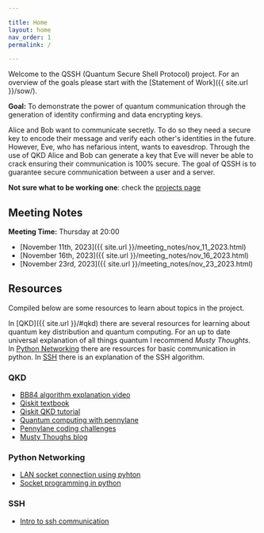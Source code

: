 ```yaml
---

title: Home
layout: home
nav_order: 1
permalink: /

---
```


Welcome to the QSSH (Quantum Secure Shell Protocol) project. For an overview of the goals please start with the [Statement of Work]({{ site.url }}/sow/). 

**Goal:** To demonstrate the power of quantum communication through the generation of identity confirming and data encrypting keys.

Alice and Bob want to communicate secretly. To do so they need a secure key to encode their message and verify each other's identities in the future. However, Eve, who has nefarious intent, wants to eavesdrop. Through the use of QKD Alice and Bob can generate a key that Eve will never be able to crack ensuring their communication is 100% secure. The goal of QSSH is to guarantee secure communication between a user and a server. 

__Not sure what to be working one__: check the [projects page](https://github.com/users/st4eve/projects/1/views/3?layout=table)

## Meeting Notes
**Meeting Time:** Thursday at 20:00

- [November 11th, 2023]({{ site.url }}/meeting_notes/nov_11_2023.html)
- [November 16th, 2023]({{ site.url }}/meeting_notes/nov_16_2023.html)
- [November 23rd, 2023]({{ site.url }}/meeting_notes/nov_23_2023.html)

## Resources
Compiled below are some resources to learn about topics in the project. 

In [QKD]({{ site.url }}/#qkd) there are several resources for learning about quantum key distribution and quantum computing. For an up to date universal explanation of all things quantum I recommend _Musty Thoughts_. In [Python Networking](#python-networking) there are resources for basic communication in python. In [SSH](#ssh) there is an explanation of the SSH algorithm.

### QKD

- [BB84 algorithm explanation video](https://www.youtube.com/watch?v=2kdRuqvIaww)
- [Qiskit textbook](https://learning.quantum-computing.ibm.com/catalog)
- [Qiskit QKD tutorial](https://learn.qiskit.org/course/ch-algorithms/quantum-key-distribution)
- [Quantum computing with pennylane](https://pennylane.ai/qml/quantum-computing/)
- [Pennylane coding challenges](https://pennylane.ai/challenges/)
- [Musty Thoughs blog](https://www.mustythoughts.com)

### Python Networking

- [LAN socket connection using pyhton](https://www.siglenteu.com/application-note/open-socket-lan-connection-using-python/)
- [Socket programming in python](https://realpython.com/python-sockets/)

### SSH
- [Intro to ssh communication](https://www.youtube.com/watch?v=5JvLV2-ngCI)


